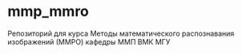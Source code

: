 # mmp_mmro
Репозиторий для курса Методы математического распознавания изображений (ММРО) кафедры ММП ВМК МГУ

